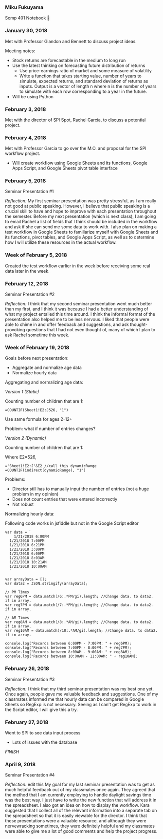 ### Miku Fukuyama
Scmp 401 Notebook :notebook:

### January 30, 2018
Met with Professor Glandon and Bennett to discuss project ideas.

Meeting notes:
- Stock returns are forecastable in the medium to long run
- Use the latest thinking on forecasting future distribution of returns
  - Use price-earnings ratio of market and some measure of volatility
  - Write a function that takes starting value, number of years to simulate, expected returns, and standard deviation of returns as inputs. Output is a vector of length n where n is the number of years to simulate with each row corresponding to a year in the future.
- Will be using Python



### February 3, 2018
Met with the director of SPI Spot, Rachel Garcia, to discuss a potential project.



### February 4, 2018
Met with Professor Garcia to go over the M.O. and proposal for the SPI workflow project.
- Will create workflow using Google Sheets and its functions, Google Apps Script, and Google Sheets pivot table interface



### February 5, 2018
Seminar Presentation #1

*Reflection:*
My first seminar presentation was pretty stressful, as I am really not good at public speaking. However, I believe that public speaking is a crucial skill to have and hope to improve with each presentation throughout the semester.
Before my next presentation (which is next class), I am going to email Rachel a list of fields that I think should be included in the workflow and ask if she can send me some data to work with. I also plan on making a test workflow in Google Sheets to familiarize myself with Google Sheets and its functions, pivot tables, and Google Apps Script, as well as to determine how I will utilize these resources in the actual workflow.


### Week of February 5, 2018
Created the test workflow earlier in the week before receiving some real data later in the week.



### February 12, 2018
Seminar Presentation #2

*Reflection:*
I think that my second seminar presentation went much better than my first, and I think it was because I had a better understanding of what my project entailed this time around. I think the informal format of the presentation also helped me to be less nervous. I liked that people were able to chime in and offer feedback and suggestions, and ask thought-provoking questions that I had not even thought of, many of which I plan to ask Rachel sometime this week.



### Week of February 19, 2018
Goals before next presentation:
- Aggregate and normalize age data
- Normalize hourly data



Aggregating and normalizing age data:

*Version 1 (Static)*

Counting number of children that are 1:
```
=COUNTIF(Sheet1!E2:J526, "1")
```
Use same formula for ages 2-12+

Problem: what if number of entries changes?

*Version 2 (Dynamic)*

Counting number of children that are 1:

Where E2=526,
```
="Sheet1!E2:J"&E2 //call this dynamicRange
=COUNTIF(indirect(dynamicRange), "1")
```
Problems: 
- Director still has to manually input the number of entries (not a huge problem in my opinion)
- Does not count entries that were entered incorrectly
- Not robust



Normalizing hourly data:

Following code works in jsfiddle but not in the Google Script editor

```
var data = `
	1/21/2018 6:00PM
  1/21/2018 7:00PM
  1/21/2018 6:21PM
  1/21/2018 3:00PM
  1/21/2018 6:00PM
  1/21/2018 8:03AM
  1/21/2018 10:21AM
  1/21/2018 10:00AM
  `
  
var arrayData = [];
var data2 = JSON.stringify(arrayData);

// PM Times
var reg6PM = data.match(/6:.*PM/gi).length; //Change data. to data2. if in array. 
var reg7PM = data.match(/7:.*PM/gi).length; //Change data. to data2. if in array.

// AM Times
var reg8AM = data.match(/8:.*AM/gi).length; //Change data. to data2. if in array.
var reg10AM = data.match(/10:.*AM/gi).length; //Change data. to data2. if in array.

console.log("Records between 6:00PM - 7:00PM: " + reg6PM);
console.log("Records between 7:00PM - 8:00PM: " + reg7PM);
console.log("Records between 8:00AM - 9:00AM: " + reg8AM);
console.log("Records between 10:00AM - 11:00AM: " + reg10AM);
```


### February 26, 2018
Seminar Presentation #3

*Reflection:*
I think that my third seminar presentation was my best one yet. Once again, people gave me valuable feedback and suggestions. One of my classmates informed me that hourly data can be compared in Google Sheets so RegExp is not necessary. Seeing as I can't get RegExp to work in the Script editor, I will give this a try.



### February 27, 2018
Went to SPI to see data input process
- Lots of issues with the database


*FINISH*


### April 9, 2018
Seminar Presentation #4

*Reflection:*
edit this My goal for my last seminar presentation was to get as much helpful feedback out of my classmates once again. They agreed that the method that I am currently employing to handle daylight savings time was the best way. I just have to write the new function that will address it in the spreadsheet. I also got an idea on how to display the workflow. Kara suggested that I collect all of the relevant information into a separate tab on the spreadsheet so that it is easily viewable for the director. I think that these presentations were a valuable resource, and although they were nervewracking sometimes, they were definitely helpful and my classmates were able to give me a lot of good comments and help the project progress.
